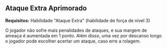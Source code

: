 ## Ataque Extra Aprimorado

**Requisitos:** Habilidade "Ataque Extra" (habilidade de força de nível 3)

O jogador não sofre mais penalidades de ataques, e sua margem de ameaça é aumentada em 1 ponto. Além disso, uma vez por descanso longo o jogador pode escolher acertar um ataque, caso erre a rolagem.